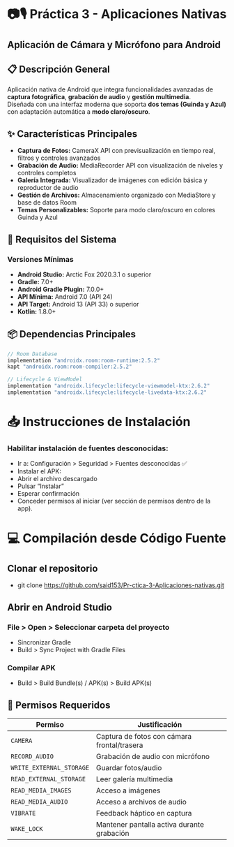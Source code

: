 # 📷🎙️ Práctica 3 - Aplicaciones Nativas  
## Aplicación de Cámara y Micrófono para Android  

## 📋 Descripción General  
Aplicación nativa de Android que integra funcionalidades avanzadas de **captura fotográfica**, **grabación de audio** y **gestión multimedia**.  
Diseñada con una interfaz moderna que soporta **dos temas (Guinda y Azul)** con adaptación automática a **modo claro/oscuro**.

## ✨ Características Principales  

- **Captura de Fotos:** CameraX API con previsualización en tiempo real, filtros y controles avanzados  
- **Grabación de Audio:** MediaRecorder API con visualización de niveles y controles completos  
- **Galería Integrada:** Visualizador de imágenes con edición básica y reproductor de audio  
- **Gestión de Archivos:** Almacenamiento organizado con MediaStore y base de datos Room  
- **Temas Personalizables:** Soporte para modo claro/oscuro en colores Guinda y Azul  

## 🔧 Requisitos del Sistema  

### Versiones Mínimas  
- **Android Studio:** Arctic Fox 2020.3.1 o superior  
- **Gradle:** 7.0+  
- **Android Gradle Plugin:** 7.0.0+  
- **API Mínima:** Android 7.0 (API 24)  
- **API Target:** Android 13 (API 33) o superior  
- **Kotlin:** 1.8.0+  

## 📦 Dependencias Principales  

```gradle
// Room Database
implementation "androidx.room:room-runtime:2.5.2"
kapt "androidx.room:room-compiler:2.5.2"

// Lifecycle & ViewModel
implementation "androidx.lifecycle:lifecycle-viewmodel-ktx:2.6.2"
implementation "androidx.lifecycle:lifecycle-livedata-ktx:2.6.2"
```

# 📥 Instrucciones de Instalación
### Habilitar instalación de fuentes desconocidas:

- Ir a: Configuración > Seguridad > Fuentes desconocidas ✅
- Instalar el APK:
- Abrir el archivo descargado
- Pulsar “Instalar”
- Esperar confirmación
- Conceder permisos al iniciar (ver sección de permisos dentro de la app).

# 💻 Compilación desde Código Fuente
## Clonar el repositorio
- git clone https://github.com/said153/Pr-ctica-3-Aplicaciones-nativas.git

## Abrir en Android Studio
### File > Open > Seleccionar carpeta del proyecto
- Sincronizar Gradle
- Build > Sync Project with Gradle Files
### Compilar APK
- Build > Build Bundle(s) / APK(s) > Build APK(s)

## 🔐 Permisos Requeridos  

| Permiso | Justificación |
|----------|----------------|
| `CAMERA` | Captura de fotos con cámara frontal/trasera |
| `RECORD_AUDIO` | Grabación de audio con micrófono |
| `WRITE_EXTERNAL_STORAGE` | Guardar fotos/audio|
| `READ_EXTERNAL_STORAGE` | Leer galería multimedia |
| `READ_MEDIA_IMAGES` | Acceso a imágenes |
| `READ_MEDIA_AUDIO` | Acceso a archivos de audio  |
| `VIBRATE` | Feedback háptico en captura |
| `WAKE_LOCK` | Mantener pantalla activa durante grabación |
